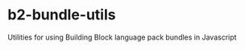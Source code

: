 b2-bundle-utils
===============

Utilities for using Building Block language pack bundles in Javascript

